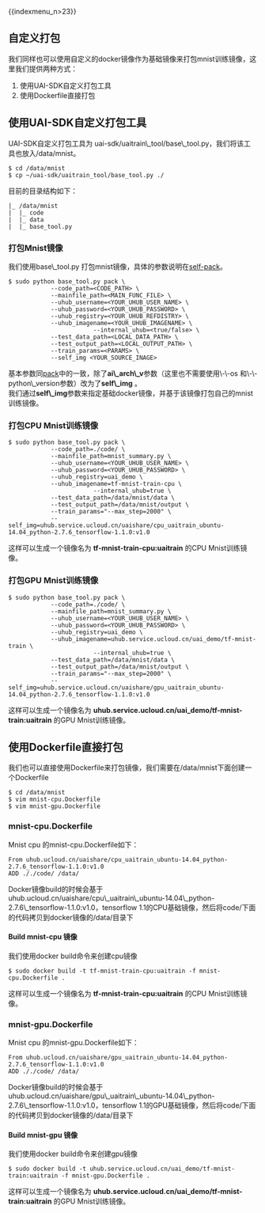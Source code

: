 {{indexmenu_n>23}}

## 自定义打包

我们同样也可以使用自定义的docker镜像作为基础镜像来打包mnist训练镜像，这里我们提供两种方式：

1.  使用UAI-SDK自定义打包工具
2.  使用Dockerfile直接打包

## 使用UAI-SDK自定义打包工具

UAI-SDK自定义打包工具为
uai-sdk/uaitrain\\\_tool/base\\\_tool.py，我们将该工具也放入/data/mnist。

    $ cd /data/mnist
    $ cp ~/uai-sdk/uaitrain_tool/base_tool.py ./

目前的目录结构如下：

    |_ /data/mnist
    |  |_ code
    |  |_ data
    |  |_ base_tool.py

### 打包Mnist镜像

我们使用base\\\_tool.py
打包mnist镜像，具体的参数说明在[self-pack](/ai/uai-train/scripts/self-pack)。

    $ sudo python base_tool.py pack \
                --code_path=<CODE_PATH> \
                --mainfile_path=<MAIN_FUNC_FILE> \
                --uhub_username=<YOUR_UHUB_USER_NAME> \
                --uhub_password=<YOUR_UHUB_PASSWORD> \
                --uhub_registry=<YOUR_UHUB_REFDISTRY> \
                --uhub_imagename=<YOUR_UHUB_IMAGENAME> \
                            --internal_uhub=<true/false> \
                --test_data_path=<LOCAL_DATA_PATH> \
                --test_output_path=<LOCAL_OUTPUT_PATH> \
                --train_params=<PARAMS> \
                --self_img <YOUR_SOURCE_INAGE>

基本参数同[pack](/ai/uai-train/tutorial/tf-mnist/pack)中的一致，除了**ai\\\_arch\\\_v**参数（这里也不需要使用\\-\\-os
和\\-\\-python\\\_version参数）改为了**self\\\_img** 。  
我们通过**self\\\_img**参数来指定基础docker镜像，并基于该镜像打包自己的mnist训练镜像。

### 打包CPU Mnist训练镜像

    $ sudo python base_tool.py pack \
                --code_path=./code/ \
                --mainfile_path=mnist_summary.py \
                --uhub_username=<YOUR_UHUB_USER_NAME> \
                --uhub_password=<YOUR_UHUB_PASSWORD> \
                --uhub_registry=uai_demo \
                --uhub_imagename=tf-mnist-train-cpu \
                            --internal_uhub=true \
                --test_data_path=/data/mnist/data \
                --test_output_path=/data/mnist/output \
                --train_params="--max_step=2000" \
                --self_img=uhub.service.ucloud.cn/uaishare/cpu_uaitrain_ubuntu-14.04_python-2.7.6_tensorflow-1.1.0:v1.0

这样可以生成一个镜像名为 **tf-mnist-train-cpu:uaitrain** 的CPU Mnist训练镜像。

### 打包GPU Mnist训练镜像

    $ sudo python base_tool.py pack \
                --code_path=./code/ \
                --mainfile_path=mnist_summary.py \
                --uhub_username=<YOUR_UHUB_USER_NAME> \
                --uhub_password=<YOUR_UHUB_PASSWORD> \
                --uhub_registry=uai_demo \
                --uhub_imagename=uhub.service.ucloud.cn/uai_demo/tf-mnist-train \
                            --internal_uhub=true \
                --test_data_path=/data/mnist/data \
                --test_output_path=/data/mnist/output \
                --train_params="--max_step=2000" \
                --self_img=uhub.service.ucloud.cn/uaishare/gpu_uaitrain_ubuntu-14.04_python-2.7.6_tensorflow-1.1.0:v1.0

这样可以生成一个镜像名为
**uhub.service.ucloud.cn/uai\_demo/tf-mnist-train:uaitrain** 的GPU
Mnist训练镜像。

## 使用Dockerfile直接打包

我们也可以直接使用Dockerfile来打包镜像，我们需要在/data/mnist下面创建一个Dockerfile

    $ cd /data/mnist
    $ vim mnist-cpu.Dockerfile
    $ vim mnist-gpu.Dockerfile

### mnist-cpu.Dockerfile

Mnist cpu 的mnist-cpu.Dockerfile如下：

    From uhub.ucloud.cn/uaishare/cpu_uaitrain_ubuntu-14.04_python-2.7.6_tensorflow-1.1.0:v1.0
    ADD ././code/ /data/

Docker镜像build的时候会基于uhub.ucloud.cn/uaishare/cpu\\\_uaitrain\\\_ubuntu-14.04\\\_python-2.7.6\\\_tensorflow-1.1.0:v1.0，tensorflow
1.1的CPU基础镜像，然后将code/下面的代码拷贝到docker镜像的/data/目录下

#### Build mnist-cpu 镜像

我们使用docker build命令来创建cpu镜像

    $ sudo docker build -t tf-mnist-train-cpu:uaitrain -f mnist-cpu.Dockerfile .

这样可以生成一个镜像名为 **tf-mnist-train-cpu:uaitrain** 的CPU Mnist训练镜像。

### mnist-gpu.Dockerfile

Mnist cpu 的mnist-gpu.Dockerfile如下：

    From uhub.ucloud.cn/uaishare/gpu_uaitrain_ubuntu-14.04_python-2.7.6_tensorflow-1.1.0:v1.0
    ADD ././code/ /data/

Docker镜像build的时候会基于uhub.ucloud.cn/uaishare/gpu\\\_uaitrain\\\_ubuntu-14.04\\\_python-2.7.6\\\_tensorflow-1.1.0:v1.0，tensorflow
1.1的GPU基础镜像，然后将code/下面的代码拷贝到docker镜像的/data/目录下

#### Build mnist-gpu 镜像

我们使用docker build命令来创建gpu镜像

    $ sudo docker build -t uhub.service.ucloud.cn/uai_demo/tf-mnist-train:uaitrain -f mnist-gpu.Dockerfile .

这样可以生成一个镜像名为
**uhub.service.ucloud.cn/uai\_demo/tf-mnist-train:uaitrain** 的GPU
Mnist训练镜像。
